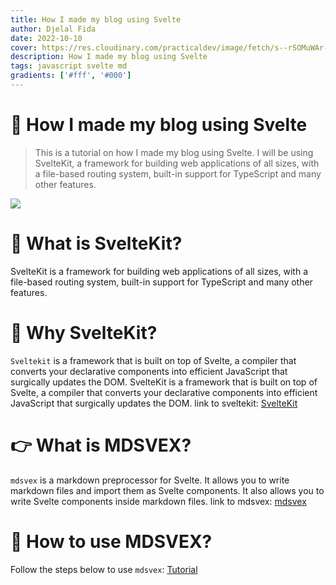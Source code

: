 ```yaml
---
title: How I made my blog using Svelte
author: Djelal Fida
date: 2022-10-10
cover: https://res.cloudinary.com/practicaldev/image/fetch/s--rSOMuWAr--/c_imagga_scale,f_auto,fl_progressive,h_720,q_auto,w_1280/https://dev-to-uploads.s3.amazonaws.com/uploads/articles/gg7fp7w1n0mmknq3qt69.png
description: How I made my blog using Svelte
tags: javascript svelte md
gradients: ['#fff', '#000']
---
```


# 🚀 How I made my blog using Svelte

> This is a tutorial on how I made my blog using Svelte. I will be using SvelteKit, a framework for building web applications of all sizes, with a file-based routing system, built-in support for TypeScript and many other features.

![](https://res.cloudinary.com/practicaldev/image/fetch/s--rSOMuWAr--/c_imagga_scale,f_auto,fl_progressive,h_720,q_auto,w_1280/https://dev-to-uploads.s3.amazonaws.com/uploads/articles/gg7fp7w1n0mmknq3qt69.png)

# 🔭 What is SvelteKit?

SvelteKit is a framework for building web applications of all sizes, with a file-based routing system, built-in support for TypeScript and many other features.

# 🤯 Why SvelteKit?

`Sveltekit` is a framework that is built on top of Svelte, a compiler that converts your declarative components into efficient JavaScript that surgically updates the DOM. SvelteKit is a framework that is built on top of Svelte, a compiler that converts your declarative components into efficient JavaScript that surgically updates the DOM. link to sveltekit: [SvelteKit](https://kit.svelte.dev/)

# 👉 What is MDSVEX?

`mdsvex` is a markdown preprocessor for Svelte. It allows you to write markdown files and import them as Svelte components. It also allows you to write Svelte components inside markdown files. link to mdsvex: [mdsvex](https://mdsvex.com/)

# 📝 How to use MDSVEX?

Follow the steps below to use `mdsvex`:
[Tutorial](https://joshcollinsworth.com/blog/build-static-sveltekit-markdown-blog#approach-2-dynamic-routes)
